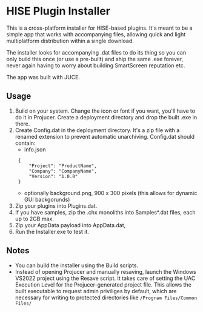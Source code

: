 # HISE Plugin Installer

This is a cross-platform installer for HISE-based plugins. It's meant to be a simple app that works with accompanying files, allowing quick and light multiplatform distribution within a single download.

The installer looks for accompanying .dat files to do its thing so you can only build this once (or use a pre-built) and ship the same .exe forever, never again having to worry about building SmartScreen reputation etc.

The app was built with JUCE.

## Usage

1. Build on your system. Change the icon or font if you want, you'll have to do it in Projucer. Create a deployment directory and drop the built .exe in there.
2. Create Config.dat in the deployment directory. It's a zip file with a renamed extension to prevent automatic unarchiving. Config.dat should contain:
   -  info.json
   ```
    {
        "Project": "ProductName",
        "Company": "CompanyName",
        "Version": "1.0.0"
    }
   ```
   -  optionally background.png, 900 x 300 pixels (this allows for dynamic GUI backgorunds)
3. Zip your plugins into Plugins.dat.
4. If you have samples, zip the .chx monoliths into Samples\*.dat files, each up to 2GB max.
5. Zip your AppData payload into AppData.dat,
6. Run the Installer.exe to test it.

## Notes

-  You can build the installer using the Build scripts.
-  Instead of opening Projucer and manually resaving, launch the Windows VS2022 project using the Resave script. It takes care of setting the UAC Execution Level for the Projucer-generated project file. This allows the built executable to request admin priviliges by default, which are necessary for writing to protected directories like `/Program Files/Common Files/`
